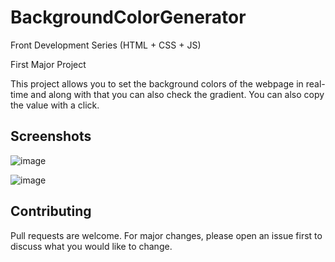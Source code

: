 # BackgroundColorGenerator

Front Development Series (HTML + CSS + JS)

First Major Project

This project allows you to set the background colors of the webpage in real-time and along with that you can also check the gradient. You can also copy the value with a click.

## Screenshots

![image](https://user-images.githubusercontent.com/45990579/201187186-607ee5e0-400c-42f0-9cc4-2c8363f8244c.png)

![image](https://user-images.githubusercontent.com/45990579/201187978-ac419ef8-e964-4e87-a5e4-2a90a1c13c3f.png)

## Contributing

Pull requests are welcome. For major changes, please open an issue first
to discuss what you would like to change.
